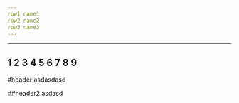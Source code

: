 ```yaml
---
row1 name1
row2 name2
row3 name3
---
```


---
1 2 3
4 5 6
7 8 9
---

#header
asdasdasd

##header2
asdasd